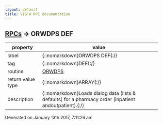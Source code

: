 ```yaml
---
layout: default
title: VISTA RPC documentation
---
```




## [RPCs](TableOfContent.md) &#8594; ORWDPS DEF 

 property | value 
--- | --- 
 label | {::nomarkdown}ORWDPS DEF{:/}
 tag | {::nomarkdown}DEF{:/}
 routine | [ORWDPS](http://code.osehra.org/dox/Routine_ORWDPS_source.html)
 return value type | {::nomarkdown}ARRAY{:/}
 description | {::nomarkdown}Loads dialog data (lists & defaults) for a pharmacy order (inpatient andoutpatient).{:/}




 Generated on January 13th 2017, 7:11:26 am